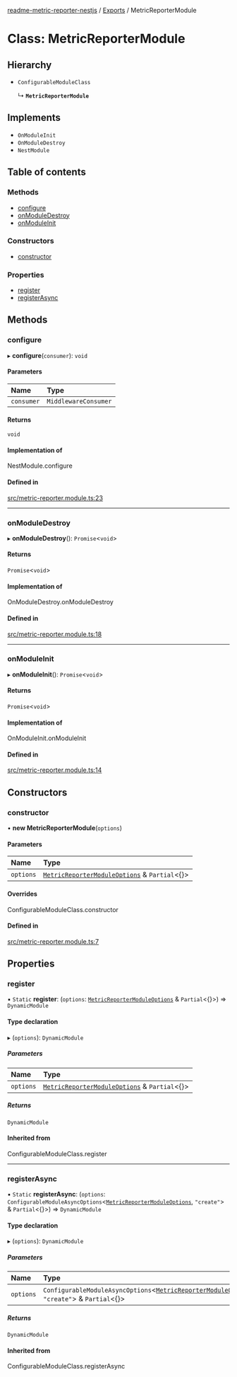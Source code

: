 [readme-metric-reporter-nestjs](../README.md) / [Exports](../modules.md) / MetricReporterModule

# Class: MetricReporterModule

## Hierarchy

- `ConfigurableModuleClass`

  ↳ **`MetricReporterModule`**

## Implements

- `OnModuleInit`
- `OnModuleDestroy`
- `NestModule`

## Table of contents

### Methods

- [configure](MetricReporterModule.md#configure)
- [onModuleDestroy](MetricReporterModule.md#onmoduledestroy)
- [onModuleInit](MetricReporterModule.md#onmoduleinit)

### Constructors

- [constructor](MetricReporterModule.md#constructor)

### Properties

- [register](MetricReporterModule.md#register)
- [registerAsync](MetricReporterModule.md#registerasync)

## Methods

### configure

▸ **configure**(`consumer`): `void`

#### Parameters

| Name | Type |
| :------ | :------ |
| `consumer` | `MiddlewareConsumer` |

#### Returns

`void`

#### Implementation of

NestModule.configure

#### Defined in

[src/metric-reporter.module.ts:23](https://github.com/igrek8/readme-metric-reporter-nestjs/blob/96fa129/src/metric-reporter.module.ts#L23)

___

### onModuleDestroy

▸ **onModuleDestroy**(): `Promise`<`void`\>

#### Returns

`Promise`<`void`\>

#### Implementation of

OnModuleDestroy.onModuleDestroy

#### Defined in

[src/metric-reporter.module.ts:18](https://github.com/igrek8/readme-metric-reporter-nestjs/blob/96fa129/src/metric-reporter.module.ts#L18)

___

### onModuleInit

▸ **onModuleInit**(): `Promise`<`void`\>

#### Returns

`Promise`<`void`\>

#### Implementation of

OnModuleInit.onModuleInit

#### Defined in

[src/metric-reporter.module.ts:14](https://github.com/igrek8/readme-metric-reporter-nestjs/blob/96fa129/src/metric-reporter.module.ts#L14)

## Constructors

### constructor

• **new MetricReporterModule**(`options`)

#### Parameters

| Name | Type |
| :------ | :------ |
| `options` | [`MetricReporterModuleOptions`](../interfaces/MetricReporterModuleOptions.md) & `Partial`<{}\> |

#### Overrides

ConfigurableModuleClass.constructor

#### Defined in

[src/metric-reporter.module.ts:7](https://github.com/igrek8/readme-metric-reporter-nestjs/blob/96fa129/src/metric-reporter.module.ts#L7)

## Properties

### register

▪ `Static` **register**: (`options`: [`MetricReporterModuleOptions`](../interfaces/MetricReporterModuleOptions.md) & `Partial`<{}\>) => `DynamicModule`

#### Type declaration

▸ (`options`): `DynamicModule`

##### Parameters

| Name | Type |
| :------ | :------ |
| `options` | [`MetricReporterModuleOptions`](../interfaces/MetricReporterModuleOptions.md) & `Partial`<{}\> |

##### Returns

`DynamicModule`

#### Inherited from

ConfigurableModuleClass.register

___

### registerAsync

▪ `Static` **registerAsync**: (`options`: `ConfigurableModuleAsyncOptions`<[`MetricReporterModuleOptions`](../interfaces/MetricReporterModuleOptions.md), ``"create"``\> & `Partial`<{}\>) => `DynamicModule`

#### Type declaration

▸ (`options`): `DynamicModule`

##### Parameters

| Name | Type |
| :------ | :------ |
| `options` | `ConfigurableModuleAsyncOptions`<[`MetricReporterModuleOptions`](../interfaces/MetricReporterModuleOptions.md), ``"create"``\> & `Partial`<{}\> |

##### Returns

`DynamicModule`

#### Inherited from

ConfigurableModuleClass.registerAsync
